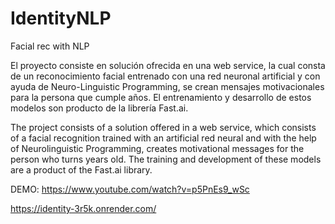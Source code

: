 # IdentityNLP
Facial rec with NLP

El proyecto consiste en solución ofrecida en una web service, la cual consta de un reconocimiento facial entrenado con una red neuronal artificial y con ayuda de Neuro-Linguistic Programming, se crean mensajes motivacionales para la persona que cumple años. El entrenamiento y desarrollo de estos modelos son producto de la librería Fast.ai.

The project consists of a solution offered in a web service, which consists of a facial recognition trained with an artificial red neural and with the help of Neurolinguistic Programming, creates motivational messages for the person who turns years old. The training and development of these models are a product of the Fast.ai library.

DEMO: https://www.youtube.com/watch?v=p5PnEs9_wSc

https://identity-3r5k.onrender.com/
